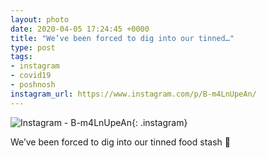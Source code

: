 ```yaml
---
layout: photo
date: 2020-04-05 17:24:45 +0000
title: "We’ve been forced to dig into our tinned…"
type: post
tags:
- instagram
- covid19
- poshnosh
instagram_url: https://www.instagram.com/p/B-m4LnUpeAn/
---
```


![Instagram - B-m4LnUpeAn](https://colinseymour.co.uk/img/B-m4LnUpeAn.jpg){: .instagram}

We’ve been forced to dig into our tinned food stash 😬  
